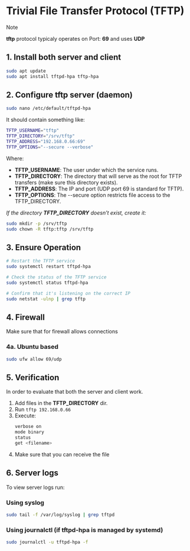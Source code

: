 # Trivial File Transfer Protocol (TFTP)

> [!NOTE]
> **tftp** protocol typicaly operates on Port: **69** and uses **UDP**

## 1. Install both server and client
```bash
sudo apt update
sudo apt install tftpd-hpa tftp-hpa
```

## 2. Configure tftp server (daemon)
```bash
sudo nano /etc/default/tftpd-hpa
```

It should contain something like:
```bash
TFTP_USERNAME="tftp"
TFTP_DIRECTORY="/srv/tftp"
TFTP_ADDRESS="192.168.0.66:69"
TFTP_OPTIONS="--secure --verbose"
```
Where:
- **TFTP_USERNAME**: The user under which the service runs.
- **TFTP_DIRECTORY**: The directory that will serve as the root for TFTP transfers (make sure this directory exists).
- **TFTP_ADDRESS**: The IP and port (UDP port 69 is standard for TFTP).
- **TFTP_OPTIONS**: The --secure option restricts file access to the TFTP_DIRECTORY.

*If the directory **TFTP_DIRECTORY** doesn’t exist, create it:*
```bash
sudo mkdir -p /srv/tftp
sudo chown -R tftp:tftp /srv/tftp
```

## 3. Ensure Operation
```bash
# Restart the TFTP service
sudo systemctl restart tftpd-hpa

# Check the status of the TFTP service
sudo systemctl status tftpd-hpa

# Confirm that it's listening on the correct IP
sudo netstat -ulnp | grep tftp
```

## 4. Firewall
Make sure that for firewall allows connections
### 4a. Ubuntu based
```bash
sudo ufw allow 69/udp
```

## 5. Verification
In order to evaluate that both the server and client work.

1. Add files in the **TFTP_DIRECTORY** dir.
2. Run `tftp 192.168.0.66`
3. Execute:
    ```bash
    verbose on
    mode binary 
    status
    get <filename>
    ```
4. Make sure that you can receive the file

## 6. Server logs
To view server logs run:

### Using syslog
```bash
sudo tail -f /var/log/syslog | grep tftpd
```

### Using journalctl (if tftpd-hpa is managed by systemd)
```bash
sudo journalctl -u tftpd-hpa -f
```